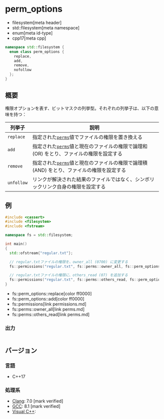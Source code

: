 # perm_options
* filesystem[meta header]
* std::filesystem[meta namespace]
* enum[meta id-type]
* cpp17[meta cpp]

```cpp
namespace std::filesystem {
  enum class perm_options {
    replace,
    add,
    remove,
    nofollow
  };
}
```

## 概要
権限オプションを表す、ビットマスクの列挙型。それぞれの列挙子は、以下の意味を持つ：

| 列挙子 | 説明 |
|--------|------|
| `replace`  | 指定された[`perms`](perms.md)値でファイルの権限を置き換える |
| `add`      | 指定された[`perms`](perms.md)値と現在のファイルの権限で論理和 (OR) をとり、ファイルの権限を設定する |
| `remove`   | 指定された[`perms`](perms.md)値と現在のファイルの権限で論理積 (AND) をとり、ファイルの権限を設定する |
| `unfollow` | リンクが解決された結果のファイルではなく、シンボリックリンク自身の権限を設定する |


## 例
```cpp example
#include <cassert>
#include <filesystem>
#include <fstream>

namespace fs = std::filesystem;

int main()
{
  std::ofstream{"regular.txt"};

  // regular.txtファイルの権限を、owner_all (0700) に変更する
  fs::permissions("regular.txt", fs::perms::owner_all, fs::perm_options::replace);

  // regular.txtファイルの権限に、others_read (07) を追加する
  fs::permissions("regular.txt", fs::perms::others_read, fs::perm_options::add);
}
```
* fs::perm_options::replace[color ff0000]
* fs::perm_options::add[color ff0000]
* fs::permissions[link permissions.md]
* fs::perms::owner_all[link perms.md]
* fs::perms::others_read[link perms.md]

### 出力
```
```

## バージョン
### 言語
- C++17

### 処理系
- [Clang](/implementation.md#clang): 7.0 [mark verified]
- [GCC](/implementation.md#gcc): 8.1 [mark verified]
- [Visual C++](/implementation.md#visual_cpp):
